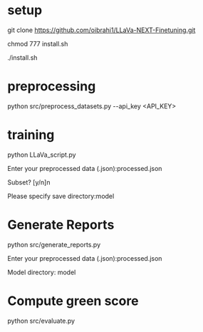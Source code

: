 # setup
git clone https://github.com/oibrahi1/LLaVa-NEXT-Finetuning.git

chmod 777 install.sh

./install.sh

# preprocessing
python src/preprocess_datasets.py --api_key <API_KEY>

# training
python LLaVa_script.py

Enter your preprocessed data (.json):processed.json

Subset? [y/n]n

Please specify save directory:model

# Generate Reports
python src/generate_reports.py

Enter your preprocessed data (.json):processed.json

Model directory: model

# Compute green score
python src/evaluate.py
